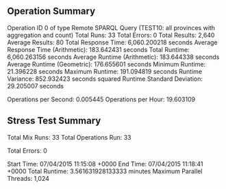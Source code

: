 Operation Summary
-----------------

Operation ID 0 of type Remote SPARQL Query (TEST10: all provinces with aggregation and count)
Total Runs: 33
Total Errors: 0
Total Results: 2,640
Average Results: 80
Total Response Time: 6,060.200218 seconds
Average Response Time (Arithmetic): 183.642431 seconds
Total Runtime: 6,060.263156 seconds
Average Runtime (Arithmetic): 183.644338 seconds
Average Runtime (Geometric): 176.655601 seconds
Minimum Runtime: 21.396228 seconds
Maximum Runtime: 191.094819 seconds
Runtime Variance: 852.932423 seconds squared
Runtime Standard Deviation: 29.205007 seconds

Operations per Second: 0.005445
Operations per Hour: 19.603109

Stress Test Summary
-----------------

Total Mix Runs: 33
Total Operations Run: 33

Total Errors: 0

Start Time: 07/04/2015 11:15:08 +0000
End Time: 07/04/2015 11:18:41 +0000
Total Runtime: 3.561631928133333 minutes
Maximum Parallel Threads: 1,024
